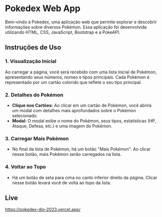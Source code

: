 # Pokedex Web App

Bem-vindo à Pokedex, uma aplicação web que permite explorar e descobrir informações sobre diversos Pokémon. Essa aplicação foi desenvolvida utilizando HTML, CSS, JavaScript, Bootstrap e a PokeAPI.

## Instruções de Uso

### 1. Visualização Inicial

Ao carregar a página, você será recebido com uma lista inicial de Pokémon, apresentando seus números, nomes e tipos principais. Cada Pokémon é representado por um cartão colorido que reflete o seu tipo principal.

### 2. Detalhes do Pokémon

- **Clique nos Cartões:** Ao clicar em um cartão de Pokémon, você abrirá um modal com detalhes mais aprofundados sobre o Pokémon selecionado.
- **Modal:** O modal exibe o nome do Pokémon, seus tipos, estatísticas (HP, Ataque, Defesa, etc.) e uma imagem do Pokémon.

### 3. Carregar Mais Pokémon

- No final da lista de Pokémon, há um botão "Mais Pokémon". Ao clicar nesse botão, mais Pokémon serão carregados na lista.

### 4. Voltar ao Topo

- Há um botão de seta para cima no canto inferior direito da página. Clicar nesse botão levará você de volta ao topo da lista.

## Live

https://pokedex-dio-2023.vercel.app/
